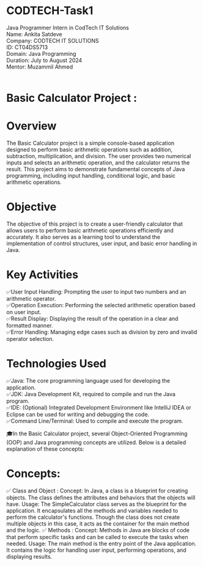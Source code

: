 # CODTECH-Task1
Java Programmer Intern in CodTech IT Solutions
<br>
Name: Ankita Satdeve
<br>
Company: CODTECH IT SOLUTIONS
<br>
ID: CT04DS5713
<br>
Domain: Java Programming
<br>
Duration: July to August 2024
<br>
Mentor: Muzammil Ahmed
<br>
<br>

# Basic Calculator Project :
# Overview
The Basic Calculator project is a simple console-based application designed to perform basic arithmetic operations such as addition, subtraction, multiplication, and division. The user provides two numerical inputs and selects an arithmetic operation, and the calculator returns the result. This project aims to demonstrate fundamental concepts of Java programming, including input handling, conditional logic, and basic arithmetic operations.

# Objective
The objective of this project is to create a user-friendly calculator that allows users to perform basic arithmetic operations efficiently and accurately. It also serves as a learning tool to understand the implementation of control structures, user input, and basic error handling in Java.

# Key Activities
✅User Input Handling: Prompting the user to input two numbers and an arithmetic operator.
<br>
✅Operation Execution: Performing the selected arithmetic operation based on user input.
<br>
✅Result Display: Displaying the result of the operation in a clear and formatted manner.
<br>
✅Error Handling: Managing edge cases such as division by zero and invalid operator selection.
<br>

# Technologies Used
✅Java: The core programming language used for developing the application.
<br>
✅JDK: Java Development Kit, required to compile and run the Java program.
<br>
✅IDE: (Optional) Integrated Development Environment like IntelliJ IDEA or Eclipse can be used for writing and debugging the code.
<br>
✅Command Line/Terminal: Used to compile and execute the program.
<br>

🎓In the Basic Calculator project, several Object-Oriented Programming (OOP) and Java programming concepts are utilized. Below is a detailed explanation of these concepts:
# Concepts:
✅ Class and Object :
Concept: In Java, a class is a blueprint for creating objects. The class defines the attributes and behaviors that the objects will have.
Usage: The SimpleCalculator class serves as the blueprint for the application. It encapsulates all the methods and variables needed to perform the calculator's functions. Though the class does not create multiple objects in this case, it acts as the container for the main method and the logic.
✅ Methods :
Concept: Methods in Java are blocks of code that perform specific tasks and can be called to execute the tasks when needed.
Usage: The main method is the entry point of the Java application. It contains the logic for handling user input, performing operations, and displaying results.

